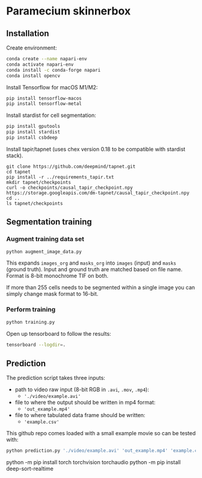 # Paramecium skinnerbox

## Installation

Create environment:
```sh
conda create --name napari-env
conda activate napari-env
conda install -c conda-forge napari   
conda install opencv
```

Install Tensorflow for macOS M1/M2:
```sh
pip install tensorflow-macos
pip install tensorflow-metal
```

Install stardist for cell segmentation:
```sh
pip install gputools
pip install stardist
pip install csbdeep
```

Install tapir/tapnet (uses chex version 0.18 to be compatible with stardist stack).
```
git clone https://github.com/deepmind/tapnet.git
cd tapnet
pip install -r ../requirements_tapir.txt
mkdir tapnet/checkpoints
curl -o checkpoints/causal_tapir_checkpoint.npy https://storage.googleapis.com/dm-tapnet/causal_tapir_checkpoint.npy
cd ..
ls tapnet/checkpoints
```

## Segmentation training

### Augment training data set

```sh
python augment_image_data.py
```
This expands `images_org` and `masks_org` into `images` (input) and `masks` (ground truth). 
Input and ground truth are matched based on file name. Format is 8-bit monochrome TIF on both. 

If more than 255 cells needs to be segmented within a single image you can simply change mask format to 16-bit.

### Perform training

```sh
python training.py
```
Open up  tensorboard to follow the results:
```sh
tensorboard --logdir=.
```

## Prediction

The prediction script takes three inputs:
 - path to video raw input (8-bit RGB in `.avi`, `.mov`, `.mp4`): 
    - `'./video/example.avi'`
- file to where the output should be written in mp4 format:
    - `'out_example.mp4'`
- file to where tabulated data frame should be written:
    - `'example.csv'`

This github repo comes loaded with a small example movie so can be tested with:
```sh
python prediction.py './video/example.avi' 'out_example.mp4' 'example.csv'
```

python -m pip install torch torchvision torchaudio
python -m pip install deep-sort-realtime